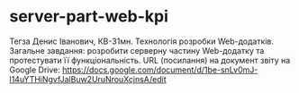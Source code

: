 # server-part-web-kpi
Тегза Денис Іванович, КВ-31мн. Технологія розробки Web-додатків.
Загальне завдання: розробити серверну частину Web-додатку та протестувати її функціональність.
URL (посилання) на документ звіту на Google Drive:
https://docs.google.com/document/d/1be-snLv0mJ-l14uYTHiNgvfJalBuw2UruNrouXcjnsA/edit
